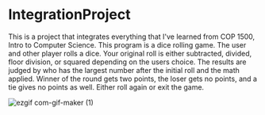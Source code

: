 # IntegrationProject
 This is a project that integrates everything that I've learned from COP 1500, Intro to Computer Science.
 This program is a dice rolling game. The user and other player rolls a dice.
 Your original roll is either subtracted, divided, floor division,
 or squared depending on the users choice. The results are judged by who
 has the largest number after the initial roll and the math applied. Winner
 of the round gets two points, the loser gets no points, and a tie gives no
 points as well. Either roll again or exit the game.
 
 
![ezgif com-gif-maker (1)](https://user-images.githubusercontent.com/92836017/144732362-ee09b43b-4afa-4173-bec1-35465dae39bc.gif)

